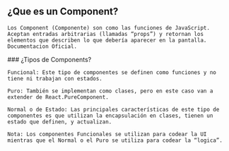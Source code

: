 

## ¿Que es un Component?

    Los Component (Componente) son como las funciones de JavaScript. Aceptan entradas arbitrarias (llamadas “props”) y retornan los elementos que describen lo que debería aparecer en la pantalla.
    Documentacion Oficial.

### ¿Tipos de Components?

    Funcional: Este tipo de componentes se definen como funciones y no tiene ni trabajan con estados.

    Puro: También se implementan como clases, pero en este caso van a extender de React.PureComponent.

    Normal o de Estado: Las principales características de este tipo de componentes es que utilizan la encapsulación en clases, tienen un estado que definen, y actualizan.

    Nota: Los componentes Funcionales se utilizan para codear la UI mientras que el Normal o el Puro se utiliza para codear la “logica”.